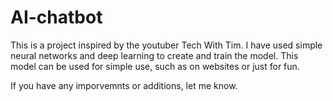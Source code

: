 # AI-chatbot
This is a project inspired by the youtuber Tech With Tim. I have used simple neural networks and deep learning to create and train the model. This model can be used for simple use, such as on websites or just for fun. 

If you have any imporvemnts or additions, let me know. 
